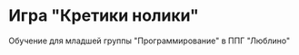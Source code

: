 Игра "Кретики нолики"
==========================
Обучение для младшей группы "Программирование" в ППГ "Люблино"